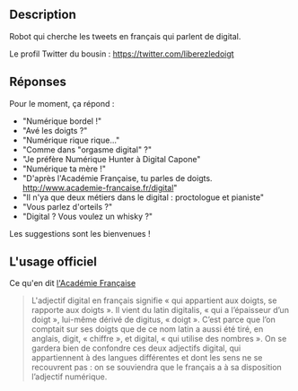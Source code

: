 ## Description

Robot qui cherche les tweets en français qui parlent de digital.

Le profil Twitter du bousin : https://twitter.com/liberezledoigt

## Réponses 

Pour le moment, ça répond :
* "Numérique bordel !"
* "Avé les doigts ?"
* "Numérique rique rique..."
* "Comme dans \"orgasme digital\" ?"
* "Je préfère Numérique Hunter à Digital Capone"
* "Numérique ta mère !"
* "D'après l'Académie Française, tu parles de doigts. http://www.academie-francaise.fr/digital"
* "Il n'ya que deux métiers dans le digital : proctologue et pianiste"
* "Vous parlez d'orteils ?"
* "Digital ? Vous voulez un whisky ?"

Les suggestions sont les bienvenues !

## L'usage officiel 

Ce qu'en dit [l'Académie Française](http://www.academie-francaise.fr/digital)

> L'adjectif digital en français signifie « qui appartient aux doigts, se rapporte aux doigts ». Il vient du latin digitalis, « qui a l’épaisseur d’un doigt », lui-même dérivé de digitus, « doigt ». C’est parce que l’on comptait sur ses doigts que de ce nom latin a aussi été tiré, en anglais, digit, « chiffre », et digital, « qui utilise des nombres ». On se gardera bien de confondre ces deux adjectifs digital, qui appartiennent à des langues différentes et dont les sens ne se recouvrent pas : on se souviendra que le français a à sa disposition l’adjectif numérique.